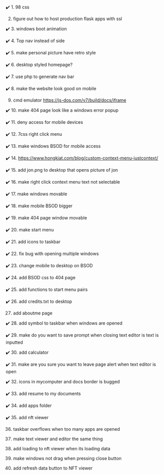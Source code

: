 ✔️ 1. 98 css

 2. figure out how to host production flask apps with ssl

✔️ 3. windows boot animation

✔️ 4. Top nav instead of side

✔️ 5. make personal picture have retro style
 
✔️ 6. desktop styled homepage?
 
✔️ 7. use php to generate nav bar

✔️ 8. make the website look good on mobile 
 
9. cmd emulator
       https://js-dos.com/v7/build/docs/iframe
 
✔️ 10. make 404 page look like a windows error popup

✔️ 11. deny access for mobile devices

✔️ 12. 7css right click menu

✔️ 13. make windows BSOD for mobile access

✔️ 14. https://www.hongkiat.com/blog/custom-context-menu-justcontext/

✔️ 15. add jon.png to desktop that opens picture of jon

✔️ 16. make right click context menu text not selectable

✔️ 17. make windows movable

✔️ 18. make mobile BSOD bigger

✔️ 19. make 404 page window movable

✔️ 20. make start menu

✔️ 21. add icons to taskbar

✔️ 22. fix bug with opening multiple windows

✔️ 23. change mobile to desktop on BSOD

✔️ 24. add BSOD css to 404 page

✔️ 25. add functions to start menu pairs

✔️ 26. add credits.txt to desktop

27. add aboutme page

✔️ 28. add symbol to taskbar when windows are opened

✔️ 29. make do you want to save prompt when closing text editor is text is inputted

✔️ 30. add calculator

✔️ 31. make are you sure you want to leave page alert when text editor is open

✔️ 32. icons in mycomputer and docs border is bugged

✔️ 33. add resume to my documents

✔️ 34. add apps folder

✔️ 35. add nft viewer

36. taskbar overflows when too many apps are opened

37. make text viewer and editor the same thing

38. add loading to nft viewer when its loading data

39. make windows not drag when pressing close button

40. add refresh data button to NFT viewer